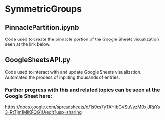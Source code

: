 # SymmetricGroups
## PinnaclePartition.ipynb
Code used to create the pinnacle portion of the Google Sheets visualization seen at the link below.

## GoogleSheetsAPI.py
Code used to interact with and update Google Sheets visualization. Automated the process of inputing thousands of entries.


### Further progress with this and related topics can be seen at the Google Sheet here:
https://docs.google.com/spreadsheets/d/1s9cs7yTAHibGVSuVyzM0xjJRaYs3-RtTjm1MlKPQG1U/edit?usp=sharing
